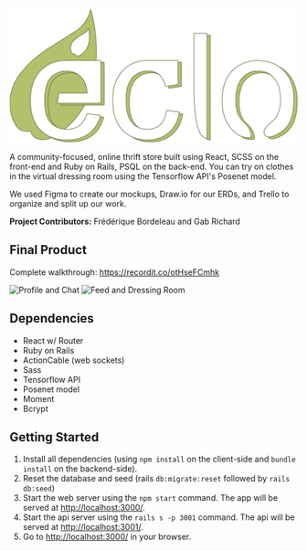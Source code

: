 ![éclo logo](/client/public/images/eclo_main_logo.png)


A community-focused, online thrift store built using React, SCSS on the front-end and Ruby on Rails, PSQL on the back-end. You can try on clothes in the virtual dressing room using the Tensorflow API's Posenet model.

We used Figma to create our mockups, Draw.io for our ERDs, and Trello to organize and split up our work.

**Project Contributors:** Frédérique Bordeleau and Gab Richard

## Final Product

Complete walkthrough: https://recordit.co/otHseFCmhk

![Profile and Chat](https://user-images.githubusercontent.com/8763915/78585093-44a52800-7807-11ea-970d-813bdc202272.png)
![Feed and Dressing Room](https://user-images.githubusercontent.com/8763915/78585098-45d65500-7807-11ea-90e6-6be5414ee260.png)


## Dependencies
- React w/ Router
- Ruby on Rails
- ActionCable (web sockets)
- Sass
- Tensorflow API
- Posenet model
- Moment
- Bcrypt
 
## Getting Started
1. Install all dependencies (using `npm install` on the client-side and `bundle install` on the backend-side).
2. Reset the database and seed (rails `db:migrate:reset` followed by `rails db:seed`)
3. Start the web server using the `npm start` command. The app will be served at <http://localhost:3000/>.
4. Start the api server using the `rails s -p 3001` command. The api will be served at <http://localhost:3001/>.
4. Go to <http://localhost:3000/> in your browser.
